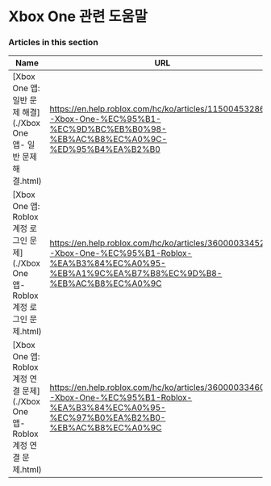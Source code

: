 # Xbox One 관련 도움말  
### Articles in this section
Name|URL
-|-
[Xbox One 앱: 일반 문제 해결](./Xbox One 앱- 일반 문제 해결.html) |https://en.help.roblox.com/hc/ko/articles/115004532866-Xbox-One-%EC%95%B1-%EC%9D%BC%EB%B0%98-%EB%AC%B8%EC%A0%9C-%ED%95%B4%EA%B2%B0
[Xbox One 앱: Roblox 계정 로그인 문제](./Xbox One 앱- Roblox 계정 로그인 문제.html) |https://en.help.roblox.com/hc/ko/articles/360000334523-Xbox-One-%EC%95%B1-Roblox-%EA%B3%84%EC%A0%95-%EB%A1%9C%EA%B7%B8%EC%9D%B8-%EB%AC%B8%EC%A0%9C
[Xbox One 앱: Roblox 계정 연결 문제](./Xbox One 앱- Roblox 계정 연결 문제.html) |https://en.help.roblox.com/hc/ko/articles/360000334603-Xbox-One-%EC%95%B1-Roblox-%EA%B3%84%EC%A0%95-%EC%97%B0%EA%B2%B0-%EB%AC%B8%EC%A0%9C